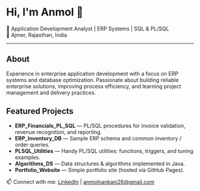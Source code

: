 # Hi, I'm Anmol 👋
 
💼 Application Development Analyst | ERP Systems | SQL & PL/SQL  
📍 Ajmer, Rajasthan, India
 
---
 
## About
Experience in enterprise application development with a focus on ERP systems and database optimization. Passionate about building reliable enterprise solutions, improving process efficiency, and learning project management and delivery practices.
 
## Featured Projects
- **ERP_Financials_PL_SQL** — PL/SQL procedures for invoice validation, revenue recognition, and reporting.  
- **ERP_Inventory_DB** — Sample ERP schema and common inventory / order queries.  
- **PLSQL_Utilities** — Handy PL/SQL utilities: functions, triggers, and tuning examples.  
- **Algorithms_DS** — Data structures & algorithms implemented in Java.  
- **Portfolio_Website** — Simple portfolio site (hosted via GitHub Pages).
 
📫 Connect with me: [LinkedIn](https://linkedin.com/in/anmol-nankani-b24a84194) | anmolnankani26@gmail.com
 
